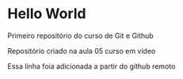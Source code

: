 # Hello World
 Primeiro repositório do curso de Git e Github

 Repositório criado na aula 05 curso em vídeo 
 
 Essa linha foia adicionada a partir do github remoto
